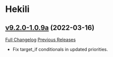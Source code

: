 # Hekili

## [v9.2.0-1.0.9a](https://github.com/Hekili/hekili/tree/v9.2.0-1.0.9a) (2022-03-16)
[Full Changelog](https://github.com/Hekili/hekili/compare/v9.2.0-1.0.9...v9.2.0-1.0.9a) [Previous Releases](https://github.com/Hekili/hekili/releases)

- Fix target\_if conditionals in updated priorities.  

